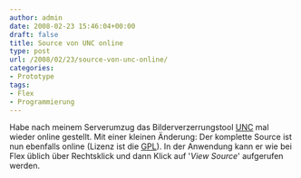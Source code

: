 ```yaml
---
author: admin
date: 2008-02-23 15:46:04+00:00
draft: false
title: Source von UNC online
type: post
url: /2008/02/23/source-von-unc-online/
categories:
- Prototype
tags:
- Flex
- Programmierung
---
```


Habe nach meinem Serverumzug das Bilderverzerrungstool [UNC](http://www.unc.de/) mal wieder online gestellt. Mit einer kleinen Änderung:
Der komplette Source ist nun ebenfalls online (Lizenz ist die [GPL](http://www.gnu.org/licenses/gpl.html)).
In der Anwendung kann er wie bei Flex üblich über Rechtsklick und dann Klick auf '_View Source_' aufgerufen werden.
